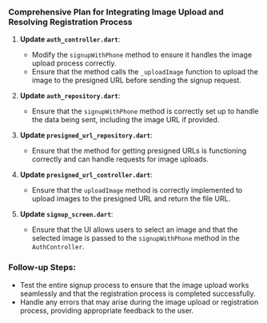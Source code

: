 ### Comprehensive Plan for Integrating Image Upload and Resolving Registration Process

1. **Update `auth_controller.dart`**:

   - Modify the `signupWithPhone` method to ensure it handles the image upload process correctly.
   - Ensure that the method calls the `_uploadImage` function to upload the image to the presigned URL before sending the signup request.

2. **Update `auth_repository.dart`**:

   - Ensure that the `signupWithPhone` method is correctly set up to handle the data being sent, including the image URL if provided.

3. **Update `presigned_url_repository.dart`**:

   - Ensure that the method for getting presigned URLs is functioning correctly and can handle requests for image uploads.

4. **Update `presigned_url_controller.dart`**:

   - Ensure that the `uploadImage` method is correctly implemented to upload images to the presigned URL and return the file URL.

5. **Update `signup_screen.dart`**:
   - Ensure that the UI allows users to select an image and that the selected image is passed to the `signupWithPhone` method in the `AuthController`.

### Follow-up Steps:

- Test the entire signup process to ensure that the image upload works seamlessly and that the registration process is completed successfully.
- Handle any errors that may arise during the image upload or registration process, providing appropriate feedback to the user.

